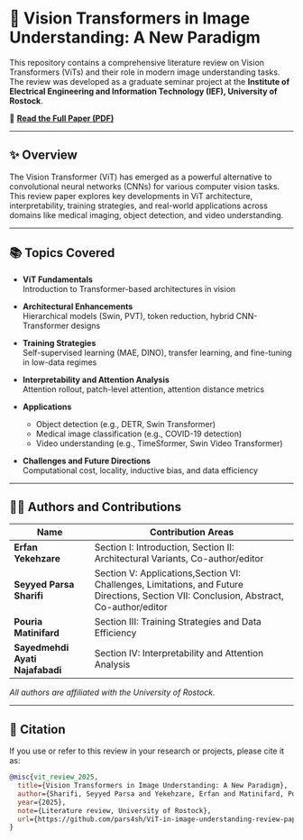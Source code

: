 # 🧠 Vision Transformers in Image Understanding: A New Paradigm

This repository contains a comprehensive literature review on Vision Transformers (ViTs) and their role in modern image understanding tasks. The review was developed as a graduate seminar project at the **Institute of Electrical Engineering and Information Technology (IEF), University of Rostock**.

📄 **[Read the Full Paper (PDF)](ViT_in_Image_Understanding.pdf)**

---

## ✨ Overview

The Vision Transformer (ViT) has emerged as a powerful alternative to convolutional neural networks (CNNs) for various computer vision tasks. This review paper explores key developments in ViT architecture, interpretability, training strategies, and real-world applications across domains like medical imaging, object detection, and video understanding.

---

## 📚 Topics Covered

- **ViT Fundamentals**  
  Introduction to Transformer-based architectures in vision

- **Architectural Enhancements**  
  Hierarchical models (Swin, PVT), token reduction, hybrid CNN-Transformer designs

- **Training Strategies**  
  Self-supervised learning (MAE, DINO), transfer learning, and fine-tuning in low-data regimes

- **Interpretability and Attention Analysis**  
  Attention rollout, patch-level attention, attention distance metrics

- **Applications**  
  - Object detection (e.g., DETR, Swin Transformer)
  - Medical image classification (e.g., COVID-19 detection)
  - Video understanding (e.g., TimeSformer, Swin Video Transformer)

- **Challenges and Future Directions**  
  Computational cost, locality, inductive bias, and data efficiency

---

## 👨‍💻 Authors and Contributions

| Name                            | Contribution Areas                                                                 |
|---------------------------------|-------------------------------------------------------------------------------------|
| **Erfan Yekehzare**             | Section I: Introduction, Section II: Architectural Variants, Co-author/editor     |
| **Seyyed Parsa Sharifi**        | Section V: Applications,Section VI: Challenges, Limitations, and Future Directions, Section VII: Conclusion, Abstract, Co-author/editor      |
| **Pouria Matinifard**           | Section III: Training Strategies and Data Efficiency                                |
| **Sayedmehdi Ayati Najafabadi**| Section IV: Interpretability and Attention Analysis                                 |

*All authors are affiliated with the University of Rostock.*

---

## 🧠 Citation

If you use or refer to this review in your research or projects, please cite it as:

```bibtex
@misc{vit_review_2025,
  title={Vision Transformers in Image Understanding: A New Paradigm},
  author={Sharifi, Seyyed Parsa and Yekehzare, Erfan and Matinifard, Pouria and Ayati Najafabadi, Sayedmehdi},
  year={2025},
  note={Literature review, University of Rostock},
  url={https://github.com/pars4sh/ViT-in-image-understanding-review-paper}
}
